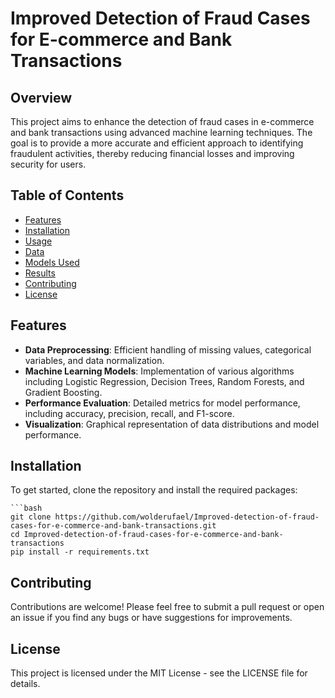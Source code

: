 # Improved Detection of Fraud Cases for E-commerce and Bank Transactions

## Overview

This project aims to enhance the detection of fraud cases in e-commerce and bank transactions using advanced machine learning techniques. The goal is to provide a more accurate and efficient approach to identifying fraudulent activities, thereby reducing financial losses and improving security for users.

## Table of Contents

- [Features](#features)
- [Installation](#installation)
- [Usage](#usage)
- [Data](#data)
- [Models Used](#models-used)
- [Results](#results)
- [Contributing](#contributing)
- [License](#license)

## Features

- **Data Preprocessing**: Efficient handling of missing values, categorical variables, and data normalization.
- **Machine Learning Models**: Implementation of various algorithms including Logistic Regression, Decision Trees, Random Forests, and Gradient Boosting.
- **Performance Evaluation**: Detailed metrics for model performance, including accuracy, precision, recall, and F1-score.
- **Visualization**: Graphical representation of data distributions and model performance.
  
## Installation

To get started, clone the repository and install the required packages:

    ```bash
    git clone https://github.com/wolderufael/Improved-detection-of-fraud-cases-for-e-commerce-and-bank-transactions.git
    cd Improved-detection-of-fraud-cases-for-e-commerce-and-bank-transactions
    pip install -r requirements.txt



## Contributing
Contributions are welcome! Please feel free to submit a pull request or open an issue if you find any bugs or have suggestions for improvements.

## License
This project is licensed under the MIT License - see the LICENSE file for details.